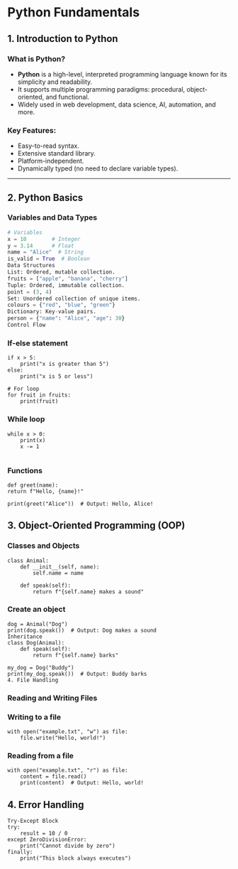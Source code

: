 # Python Fundamentals  

## 1. Introduction to Python  

### What is Python?  
- **Python** is a high-level, interpreted programming language known for its simplicity and readability.  
- It supports multiple programming paradigms: procedural, object-oriented, and functional.  
- Widely used in web development, data science, AI, automation, and more.  

### Key Features:  
- Easy-to-read syntax.  
- Extensive standard library.  
- Platform-independent.  
- Dynamically typed (no need to declare variable types).  

---

## 2. Python Basics  

### Variables and Data Types  
```python
# Variables
x = 10        # Integer
y = 3.14      # Float
name = "Alice"  # String
is_valid = True  # Boolean
Data Structures
List: Ordered, mutable collection.
fruits = ["apple", "banana", "cherry"]
Tuple: Ordered, immutable collection.
point = (3, 4)
Set: Unordered collection of unique items.
colours = {"red", "blue", "green"}
Dictionary: Key-value pairs.
person = {"name": "Alice", "age": 30}
Control Flow

```

### If-else statement

```
if x > 5:
    print("x is greater than 5")
else:
    print("x is 5 or less")

# For loop
for fruit in fruits:
    print(fruit)
```
### While loop

```
while x > 0:
    print(x)
    x -= 1
    
 ```
### Functions
```
def greet(name):
return f"Hello, {name}!"

print(greet("Alice"))  # Output: Hello, Alice!
```
## 3. Object-Oriented Programming (OOP)

### Classes and Objects
```
class Animal:
    def __init__(self, name):
        self.name = name

    def speak(self):
        return f"{self.name} makes a sound"
```

### Create an object
```
dog = Animal("Dog")
print(dog.speak())  # Output: Dog makes a sound
Inheritance
class Dog(Animal):
    def speak(self):
        return f"{self.name} barks"

my_dog = Dog("Buddy")
print(my_dog.speak())  # Output: Buddy barks
4. File Handling
```
### Reading and Writing Files
### Writing to a file

```
with open("example.txt", "w") as file:
    file.write("Hello, world!")

```
### Reading from a file

```
with open("example.txt", "r") as file:
    content = file.read()
    print(content)  # Output: Hello, world!
```
## 4. Error Handling

```
Try-Except Block
try:
    result = 10 / 0
except ZeroDivisionError:
    print("Cannot divide by zero")
finally:
    print("This block always executes")
```